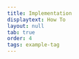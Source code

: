 ```yaml
---
title: Implementation
displaytext: How To
layout: null
tab: true
order: 4
tags: example-tag
---
```

